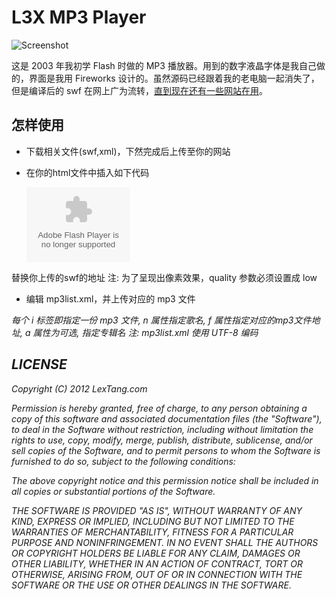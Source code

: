 # L3X MP3 Player

![Screenshot](https://github.com/lexrus/L3XMP3Player/raw/master/l3xmp3player.png)

这是 2003 年我初学 Flash 时做的 MP3 播放器。用到的数字液晶字体是我自己做的，界面是我用 Fireworks 设计的。虽然源码已经跟着我的老电脑一起消失了，但是编译后的 swf 在网上广为流转，[直到现在还有一些网站在用](https://www.google.com/#hl=en&q=l3x+mp3+player)。

## 怎样使用

* 下载相关文件(swf,xml)，下然完成后上传至你的网站

* 在你的html文件中插入如下代码


    <object classid="clsid:D27CDB6E-AE6D-11cf-96B8-444553540000" codebase=" http://download.macromedia.com/pub/shockwave/cabs/flash/swflash.cab #version=6,0,29,0 " width="165" height="120"><param name="movie" value="plugin/mp3player.swf"><param name="quality" value="low"><param name="wmode" value="transparent"><param name="menu" value="false"><embed src="plugin/mp3player.swf" quality="low" pluginspage=" http://www.macromedia.com/go/getflashplayer " type="application/x-shockwave-flash" width="166" height="120"></embed></object>


替换你上传的swf的地址
注: 为了呈现出像素效果，quality 参数必须设置成 low

* 编辑 mp3list.xml，并上传对应的 mp3 文件


    <?xml version="1.0" encoding="UTF-8"?>
    <mp3>
        <I n="IRIS" f="mp3/iris.mp3" a="GOO GOO DOLLS"/>
        <I n="十年" f="mp3/tenyears.mp3" a="陈奕迅"/>
        <I n="Don't You Forget" f="mp3/dontyouforget.mp3" a="ERA"/>
    </mp3>


每个 i 标签即指定一份 mp3 文件, n 属性指定歌名, f 属性指定对应的mp3文件地址, a 属性为可选, 指定专辑名
注: mp3list.xml 使用 UTF-8 编码


## LICENSE

Copyright (C) 2012 LexTang.com

Permission is hereby granted, free of charge, to any person obtaining a copy of this software and associated documentation files (the "Software"), to deal in the Software without restriction, including without limitation the rights to use, copy, modify, merge, publish, distribute, sublicense, and/or sell copies of the Software, and to permit persons to whom the Software is furnished to do so, subject to the following conditions:

The above copyright notice and this permission notice shall be included in all copies or substantial portions of the Software.

THE SOFTWARE IS PROVIDED "AS IS", WITHOUT WARRANTY OF ANY KIND, EXPRESS OR IMPLIED, INCLUDING BUT NOT LIMITED TO THE WARRANTIES OF MERCHANTABILITY, FITNESS FOR A PARTICULAR PURPOSE AND NONINFRINGEMENT. IN NO EVENT SHALL THE AUTHORS OR COPYRIGHT HOLDERS BE LIABLE FOR ANY CLAIM, DAMAGES OR OTHER LIABILITY, WHETHER IN AN ACTION OF CONTRACT, TORT OR OTHERWISE, ARISING FROM, OUT OF OR IN CONNECTION WITH THE SOFTWARE OR THE USE OR OTHER DEALINGS IN THE SOFTWARE.